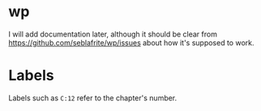 # wp

I will add documentation later, although it should be clear from https://github.com/seblafrite/wp/issues about how it's supposed to work.


# Labels

Labels such as `C:12` refer to the chapter's number.

